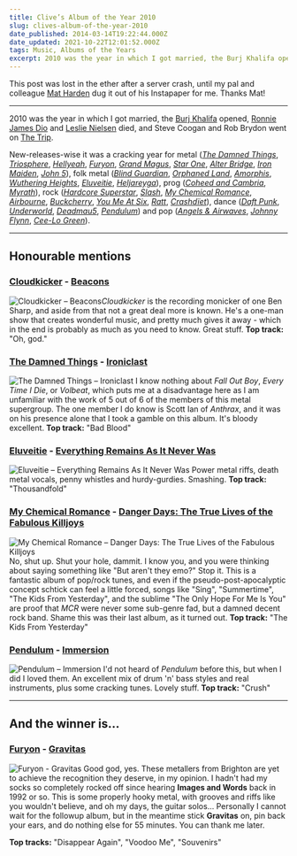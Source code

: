```yaml
---
title: Clive’s Album of the Year 2010
slug: clives-album-of-the-year-2010
date_published: 2014-03-14T19:22:44.000Z
date_updated: 2021-10-22T12:01:52.000Z
tags: Music, Albums of the Years
excerpt: 2010 was the year in which I got married, the Burj Khalifa opened, Ronnie James Dio and Leslie Nielsen died, and Steve Coogan and Rob Brydon went on The Trip.
---
```


This post was lost in the ether after a server crash, until my pal and colleague [Mat Harden](http://www.twitter.com/matharden) dug it out of his Instapaper for me. Thanks Mat!

---

2010 was the year in which I got married, the [Burj Khalifa](http://en.wikipedia.org/wiki/Burj_Khalifa) opened, [Ronnie James Dio](http://en.wikipedia.org/wiki/Ronnie_James_Dio) and [Leslie Nielsen](http://en.wikipedia.org/wiki/Leslie_Nielsen) died, and Steve Coogan and Rob Brydon went on [The Trip](http://en.wikipedia.org/wiki/The_Trip_%282010_TV_series%29).

New-releases-wise it was a cracking year for metal ([*The Damned Things*](http://www.thedamnedthings.com/), [*Triosphere*](http://www.thetriosphere.com/), [*Hellyeah*](http://www.hellyeahband.com/), [*Furyon*](http://www.furyon.net/), [*Grand Magus*](http://www.grandmagus.com/), [*Star One*](http://www.arjenlucassen.com/content/arjens-projects/star-one/), [*Alter Bridge*](http://www.alterbridge.com/), [*Iron Maiden*](http://www.ironmaiden.com/), [*John 5*](http://www.john-5.com/)), folk metal ([*Blind Guardian*](http://www.blind-guardian.com/), [*Orphaned Land*](http://www.orphaned-land.com/), [*Amorphis*](http://amorphis.net/), [*Wuthering Heights*](http://www.wuthering-heights.dk/), [*Eluveitie*](http://eluveitie.ch/), [*Heljareyga*](http://www.heljareyga.fo/)), prog ([*Coheed and Cambria*](http://www.coheedandcambria.com/), [*Myrath*](http://www.myrath.com/)), rock ([*Hardcore Superstar*](http://www.hardcoresuperstar.com/), [*Slash*](http://slashonline.com/), [*My Chemical Romance*](http://www.mychemicalromance.com/), [*Airbourne*](http://www.airbournerock.com/), [*Buckcherry*](http://www.buckcherry.com/), [*You Me At Six*](http://www.youmeatsix.co.uk/), [*Ratt*](http://www.therattpack.com/), [*Crashdïet*](http://www.crashdiet.org/)), dance ([*Daft Punk*](http://www.daftpunk.com/), [*Underworld*](http://www.underworldlive.com/), [*Deadmau5*](http://www.deadmau5.com/), [*Pendulum*](http://www.pendulum.com/)) and pop ([*Angels & Airwaves*](http://www.angelsandairwaves.com/), [*Johnny Flynn*](http://www.johnny-flynn.com/), [*Cee-Lo Green*](http://www.ceelogreen.com/)).

---

## Honourable mentions

### [Cloudkicker](http://cloudkickermusic.com/) - [Beacons](http://cloudkickermusic.com/album/beacons)

![Cloudkicker – Beacons](__GHOST_URL__/content/images/2020/05/cloudkicker_beacons.jpeg)*Cloudkicker* is the recording monicker of one Ben Sharp, and aside from that not a great deal more is known. He's a one-man show that creates wonderful music, and pretty much gives it away - which in the end is probably as much as you need to know. Great stuff. **Top track:** "Oh, god."

### [The Damned Things](http://www.thedamnedthings.com/) - [Ironiclast](http://www.amazon.co.uk/Ironiclast-The-Damned-Things/dp/B0047A87OK)

![The Damned Things – Ironiclast](__GHOST_URL__/content/images/2020/05/the-damned-things_ironiclast.jpeg) I know nothing about *Fall Out Boy*, *Every Time I Die*, or *Volbeat*, which puts me at a disadvantage here as I am unfamiliar with the work of 5 out of 6 of the members of this metal supergroup. The one member I do know is Scott Ian of *Anthrax*, and it was on his presence alone that I took a gamble on this album. It's bloody excellent. **Top track:** "Bad Blood"

### [Eluveitie](http://eluveitie.ch/) - [Everything Remains As It Never Was](http://www.amazon.com/Everything-Remains-As-Never-Was/dp/B002ZCD8Z0)

![Eluveitie – Everything Remains As It Never Was](__GHOST_URL__/content/images/2020/05/eluveitie_everything-remains-as-it-never-was.jpg) Power metal riffs, death metal vocals, penny whistles and hurdy-gurdies. Smashing. **Top track:** "Thousandfold"

### [My Chemical Romance](http://www.mychemicalromance.com/) - [Danger Days: The True Lives of the Fabulous Killjoys](http://www.amazon.co.uk/Danger-Days-Lives-Fabulous-Killjoys/dp/B0044KU7KU)

![My Chemical Romance – Danger Days: The True Lives of the Fabulous Killjoys](__GHOST_URL__/content/images/2020/05/my-chemical-romance_danger-days.jpg) No, shut up. Shut your hole, dammit. I know you, and you were thinking about saying something like "But aren't they emo?" Stop it. This is a fantastic album of pop/rock tunes, and even if the pseudo-post-apocalyptic concept schtick can feel a little forced, songs like "Sing", "Summertime", "The Kids From Yesterday", and the sublime "The Only Hope For Me Is You" are proof that *MCR* were never some sub-genre fad, but a damned decent rock band. Shame this was their last album, as it turned out. **Top track:** "The Kids From Yesterday"

### [Pendulum](http://www.pendulum.com/) - [Immersion](http://www.amazon.co.uk/Immersion-Pendulum/dp/B003GEDLW6)

![Pendulum – Immersion](__GHOST_URL__/content/images/2020/05/pendulum_immersion.jpg) I'd not heard of *Pendulum* before this, but when I did I loved them. An excellent mix of drum 'n' bass styles and real instruments, plus some cracking tunes. Lovely stuff. **Top track:** "Crush"

---

## And the winner is...

### [Furyon](http://www.furyon.net/) - [Gravitas](http://www.amazon.co.uk/Gravitas-Furyon/dp/B006ZEZ4F6)
![Furyon - Gravitas](__GHOST_URL__/content/images/2020/05/furyon_gravitas.jpg)
Good god, yes. These metallers from Brighton are yet to achieve the recognition they deserve, in my opinion. I hadn't had my socks so completely rocked off since hearing **Images and Words** back in 1992 or so. This is some properly hooky metal, with grooves and riffs like you wouldn't believe, and oh my days, the guitar solos... Personally I cannot wait for the followup album, but in the meantime stick **Gravitas** on, pin back your ears, and do nothing else for 55 minutes. You can thank me later.

**Top tracks:** "Disappear Again", "Voodoo Me", "Souvenirs"
